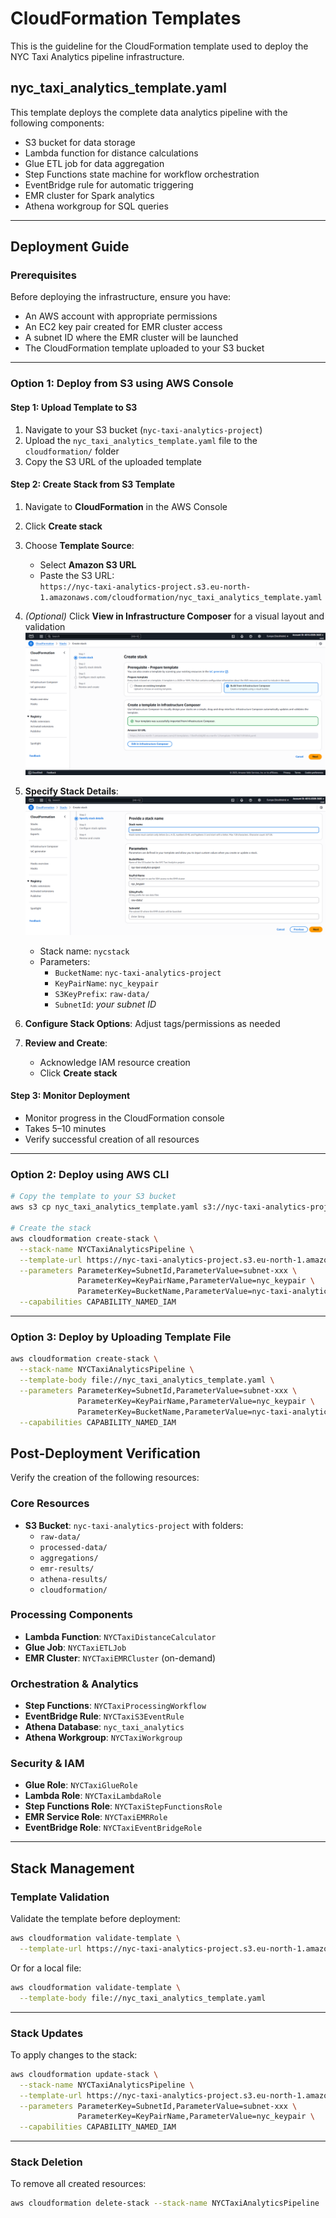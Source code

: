 
# CloudFormation Templates

This is the guideline for the CloudFormation template used to deploy the NYC Taxi Analytics pipeline infrastructure.

## nyc_taxi_analytics_template.yaml

This template deploys the complete data analytics pipeline with the following components:

- S3 bucket for data storage  
- Lambda function for distance calculations  
- Glue ETL job for data aggregation  
- Step Functions state machine for workflow orchestration  
- EventBridge rule for automatic triggering  
- EMR cluster for Spark analytics  
- Athena workgroup for SQL queries  

---

## Deployment Guide

### Prerequisites

Before deploying the infrastructure, ensure you have:

- An AWS account with appropriate permissions  
- An EC2 key pair created for EMR cluster access  
- A subnet ID where the EMR cluster will be launched  
- The CloudFormation template uploaded to your S3 bucket  

---

### Option 1: Deploy from S3 using AWS Console

#### Step 1: Upload Template to S3

1. Navigate to your S3 bucket (`nyc-taxi-analytics-project`)  
2. Upload the `nyc_taxi_analytics_template.yaml` file to the `cloudformation/` folder  
3. Copy the S3 URL of the uploaded template  

#### Step 2: Create Stack from S3 Template

1. Navigate to **CloudFormation** in the AWS Console  
2. Click **Create stack**  
3. Choose **Template Source**:  
   - Select **Amazon S3 URL**  
   - Paste the S3 URL:  
     `https://nyc-taxi-analytics-project.s3.eu-north-1.amazonaws.com/cloudformation/nyc_taxi_analytics_template.yaml`  

4. *(Optional)* Click **View in Infrastructure Composer** for a visual layout and validation  
![Infrastructure Composer View](../images/infrastructure_composer.png)  

5. **Specify Stack Details**:  
![Stack Name Configuration](../images/stacking.png)  
   - Stack name: `nycstack`  
   - Parameters:  
     - `BucketName`: `nyc-taxi-analytics-project`  
     - `KeyPairName`: `nyc_keypair`  
     - `S3KeyPrefix`: `raw-data/`  
     - `SubnetId`: *your subnet ID*  

6. **Configure Stack Options**: Adjust tags/permissions as needed  

7. **Review and Create**:  
   - Acknowledge IAM resource creation  
   - Click **Create stack**  

#### Step 3: Monitor Deployment

- Monitor progress in the CloudFormation console  
- Takes 5–10 minutes  
- Verify successful creation of all resources  

---

### Option 2: Deploy using AWS CLI

```bash
# Copy the template to your S3 bucket
aws s3 cp nyc_taxi_analytics_template.yaml s3://nyc-taxi-analytics-project/cloudformation/

# Create the stack
aws cloudformation create-stack \
  --stack-name NYCTaxiAnalyticsPipeline \
  --template-url https://nyc-taxi-analytics-project.s3.eu-north-1.amazonaws.com/cloudformation/nyc_taxi_analytics_template.yaml \
  --parameters ParameterKey=SubnetId,ParameterValue=subnet-xxx \
               ParameterKey=KeyPairName,ParameterValue=nyc_keypair \
               ParameterKey=BucketName,ParameterValue=nyc-taxi-analytics-project \
  --capabilities CAPABILITY_NAMED_IAM
```

---

### Option 3: Deploy by Uploading Template File

```bash
aws cloudformation create-stack \
  --stack-name NYCTaxiAnalyticsPipeline \
  --template-body file://nyc_taxi_analytics_template.yaml \
  --parameters ParameterKey=SubnetId,ParameterValue=subnet-xxx \
               ParameterKey=KeyPairName,ParameterValue=nyc_keypair \
               ParameterKey=BucketName,ParameterValue=nyc-taxi-analytics-project \
  --capabilities CAPABILITY_NAMED_IAM
```

##  Post-Deployment Verification

Verify the creation of the following resources:

### Core Resources

- **S3 Bucket**: `nyc-taxi-analytics-project` with folders:  
  - `raw-data/`  
  - `processed-data/`  
  - `aggregations/`  
  - `emr-results/`  
  - `athena-results/`  
  - `cloudformation/`  

### Processing Components

- **Lambda Function**: `NYCTaxiDistanceCalculator`  
- **Glue Job**: `NYCTaxiETLJob`  
- **EMR Cluster**: `NYCTaxiEMRCluster` (on-demand)  

### Orchestration & Analytics

- **Step Functions**: `NYCTaxiProcessingWorkflow`  
- **EventBridge Rule**: `NYCTaxiS3EventRule`  
- **Athena Database**: `nyc_taxi_analytics`  
- **Athena Workgroup**: `NYCTaxiWorkgroup`  

### Security & IAM

- **Glue Role**: `NYCTaxiGlueRole`  
- **Lambda Role**: `NYCTaxiLambdaRole`  
- **Step Functions Role**: `NYCTaxiStepFunctionsRole`  
- **EMR Service Role**: `NYCTaxiEMRRole`  
- **EventBridge Role**: `NYCTaxiEventBridgeRole`  

---

## Stack Management

### Template Validation

Validate the template before deployment:

```bash
aws cloudformation validate-template \
  --template-url https://nyc-taxi-analytics-project.s3.eu-north-1.amazonaws.com/cloudformation/nyc_taxi_analytics_template.yaml
```

Or for a local file:

```bash
aws cloudformation validate-template \
  --template-body file://nyc_taxi_analytics_template.yaml
```

---

### Stack Updates

To apply changes to the stack:

```bash
aws cloudformation update-stack \
  --stack-name NYCTaxiAnalyticsPipeline \
  --template-url https://nyc-taxi-analytics-project.s3.eu-north-1.amazonaws.com/cloudformation/nyc_taxi_analytics_template.yaml \
  --parameters ParameterKey=SubnetId,ParameterValue=subnet-xxx \
               ParameterKey=KeyPairName,ParameterValue=nyc_keypair \
  --capabilities CAPABILITY_NAMED_IAM
```

---

### Stack Deletion

To remove all created resources:

```bash
aws cloudformation delete-stack --stack-name NYCTaxiAnalyticsPipeline
```

